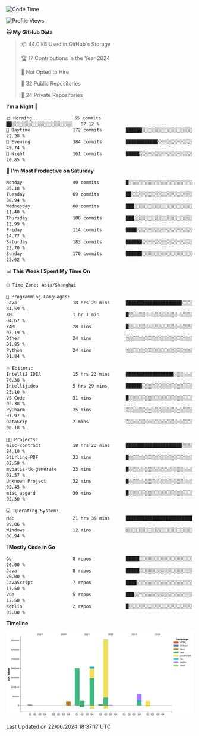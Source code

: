 <!--START_SECTION:waka-->
![Code Time](http://img.shields.io/badge/Code%20Time-2%2C450%20hrs%2020%20mins-blue)

![Profile Views](http://img.shields.io/badge/Profile%20Views-0-blue)

**🐱 My GitHub Data** 

> 📦 44.0 kB Used in GitHub's Storage 
 > 
> 🏆 17 Contributions in the Year 2024
 > 
> 🚫 Not Opted to Hire
 > 
> 📜 32 Public Repositories 
 > 
> 🔑 24 Private Repositories 
 > 
**I'm a Night 🦉** 

```text
🌞 Morning                55 commits          ██░░░░░░░░░░░░░░░░░░░░░░░   07.12 % 
🌆 Daytime                172 commits         ██████░░░░░░░░░░░░░░░░░░░   22.28 % 
🌃 Evening                384 commits         ████████████░░░░░░░░░░░░░   49.74 % 
🌙 Night                  161 commits         █████░░░░░░░░░░░░░░░░░░░░   20.85 % 
```
📅 **I'm Most Productive on Saturday** 

```text
Monday                   40 commits          █░░░░░░░░░░░░░░░░░░░░░░░░   05.18 % 
Tuesday                  69 commits          ██░░░░░░░░░░░░░░░░░░░░░░░   08.94 % 
Wednesday                88 commits          ███░░░░░░░░░░░░░░░░░░░░░░   11.40 % 
Thursday                 108 commits         ███░░░░░░░░░░░░░░░░░░░░░░   13.99 % 
Friday                   114 commits         ████░░░░░░░░░░░░░░░░░░░░░   14.77 % 
Saturday                 183 commits         ██████░░░░░░░░░░░░░░░░░░░   23.70 % 
Sunday                   170 commits         ██████░░░░░░░░░░░░░░░░░░░   22.02 % 
```


📊 **This Week I Spent My Time On** 

```text
🕑︎ Time Zone: Asia/Shanghai

💬 Programming Languages: 
Java                     18 hrs 29 mins      █████████████████████░░░░   84.59 % 
XML                      1 hr 1 min          █░░░░░░░░░░░░░░░░░░░░░░░░   04.67 % 
YAML                     28 mins             █░░░░░░░░░░░░░░░░░░░░░░░░   02.19 % 
Other                    24 mins             ░░░░░░░░░░░░░░░░░░░░░░░░░   01.85 % 
Python                   24 mins             ░░░░░░░░░░░░░░░░░░░░░░░░░   01.84 % 

🔥 Editors: 
IntelliJ IDEA            15 hrs 23 mins      ██████████████████░░░░░░░   70.38 % 
Intellijidea             5 hrs 29 mins       ██████░░░░░░░░░░░░░░░░░░░   25.10 % 
VS Code                  31 mins             █░░░░░░░░░░░░░░░░░░░░░░░░   02.38 % 
PyCharm                  25 mins             ░░░░░░░░░░░░░░░░░░░░░░░░░   01.97 % 
DataGrip                 2 mins              ░░░░░░░░░░░░░░░░░░░░░░░░░   00.18 % 

🐱‍💻 Projects: 
misc-contract            18 hrs 23 mins      █████████████████████░░░░   84.10 % 
Stirling-PDF             33 mins             █░░░░░░░░░░░░░░░░░░░░░░░░   02.59 % 
mybatis-tk-generate      33 mins             █░░░░░░░░░░░░░░░░░░░░░░░░   02.57 % 
Unknown Project          32 mins             █░░░░░░░░░░░░░░░░░░░░░░░░   02.45 % 
misc-asgard              30 mins             █░░░░░░░░░░░░░░░░░░░░░░░░   02.30 % 

💻 Operating System: 
Mac                      21 hrs 39 mins      █████████████████████████   99.06 % 
Windows                  12 mins             ░░░░░░░░░░░░░░░░░░░░░░░░░   00.94 % 
```

**I Mostly Code in Go** 

```text
Go                       8 repos             █████░░░░░░░░░░░░░░░░░░░░   20.00 % 
Java                     8 repos             █████░░░░░░░░░░░░░░░░░░░░   20.00 % 
JavaScript               7 repos             ████░░░░░░░░░░░░░░░░░░░░░   17.50 % 
Vue                      5 repos             ███░░░░░░░░░░░░░░░░░░░░░░   12.50 % 
Kotlin                   2 repos             █░░░░░░░░░░░░░░░░░░░░░░░░   05.00 % 
```



**Timeline**

![Lines of Code chart](https://raw.githubusercontent.com/youtiaoguagua/youtiaoguagua/master/assets/bar_graph.png)


 Last Updated on 22/06/2024 18:37:17 UTC
<!--END_SECTION:waka-->